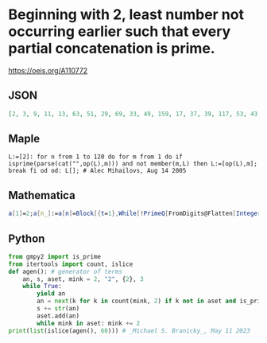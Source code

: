 # Beginning with 2, least number not occurring earlier such that every partial concatenation is prime\.
https://oeis.org/A110772
## JSON
```JSON
[2, 3, 9, 11, 13, 63, 51, 29, 69, 33, 49, 159, 17, 37, 39, 117, 53, 43, 47, 31, 23, 97, 171, 89, 367, 347, 157, 83, 447, 19, 249, 153, 233, 163, 141, 317, 471, 391, 107, 93, 261, 339, 183, 87, 403, 129, 81, 173, 411, 57, 177, 109, 71, 121, 269, 609, 111, 1413, 99, 21]
```
## Maple
```Maple
L:=[2]: for n from 1 to 120 do for m from 1 do if isprime(parse(cat("",op(L),m))) and not member(m,L) then L:=[op(L),m]; break fi od od: L[]; # Alec Mihailovs, Aug 14 2005
```
## Mathematica
```Mathematica
a[1]=2;a[n_]:=a[n]=Block[{t=1},While[!PrimeQ[FromDigits@Flatten[IntegerDigits/@Join[Array[a,n-1],{t}]]]||MemberQ[Array[a,n-1],t],t++];t];Array[a,60] (* _Giorgos Kalogeropoulos_, May 07 2023 *)
```
## Python
```Python
from gmpy2 import is_prime
from itertools import count, islice
def agen(): # generator of terms
    an, s, aset, mink = 2, "2", {2}, 3
    while True:
        yield an
        an = next(k for k in count(mink, 2) if k not in aset and is_prime(int(s+str(k))))
        s += str(an)
        aset.add(an)
        while mink in aset: mink += 2
print(list(islice(agen(), 60))) # _Michael S. Branicky_, May 11 2023
```
